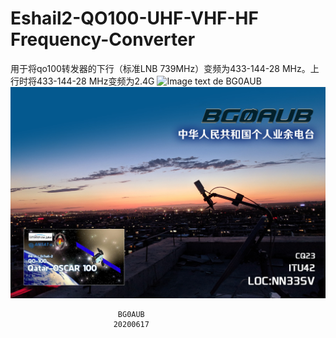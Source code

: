 ﻿# Eshail2-QO100-UHF-VHF-HF Frequency-Converter
 用于将qo100转发器的下行（标准LNB 739MHz）变频为433-144-28 MHz。上行时将433-144-28 MHz变频为2.4G
 ![Image text](https://github.com/zhaofengzf163/QO100-U-V-HF-UP-DOW-Frequency-Converter/blob/master/photo/QO100%20UVHF.jpg)
 de BG0AUB
  ![Image text](https://github.com/zhaofengzf163/QO100-UHF-VHF-HF-UP-DOW-Frequency-Converter/blob/master/photo/BG0AUB.jpg)
 
  





                            BG0AUB
                           20200617

